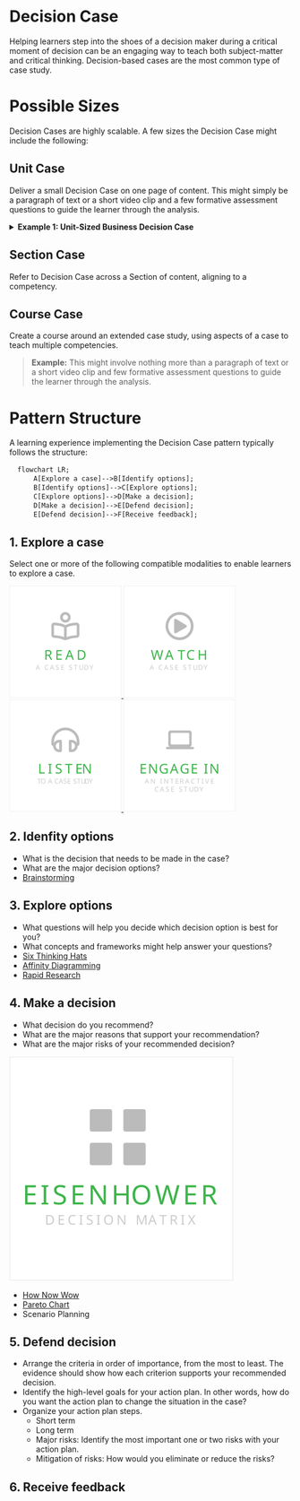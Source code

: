 # Decision Case
Helping learners step into the shoes of a decision maker during a critical moment of decision can be an engaging way to teach both subject-matter and critical thinking. Decision-based cases are the most common type of case study.

# Possible Sizes
Decision Cases are highly scalable. A few sizes the Decision Case might include the following:  

## Unit Case
Deliver a small Decision Case on one page of content. This might simply be a paragraph of text or a short video clip and a few formative assessment questions to guide the learner through the analysis. 

<details><summary ><strong>Example 1: Unit-Sized Business Decision Case</strong></summary>
<p>
Chris is the CEO of a small tech company. The company has been in business for 5 years and is struggling to stay afloat. Chris is faced with the decision to either lay off 10% of the company's workforce, or to invest in a new product line that has the potential to be very profitable. To make this decision, Chris evaluates the options using the SWOT (Strengths, Weaknesses, Opportunities, Threats) framework.

**Option 1: Lay off 10% of the workforce**
Consider the option to `lay off 10% of the workforce` using the SWOT framework.
```

  Strengths: This would immediately reduce costs for the company.
  
  Weaknesses: This would likely reduce morale among the remaining employees.It is possible that the company would not be able to rebound from the layoffs and would have to close its doors.  
  
  Opportunities: The company may be able to rebound from the layoffs and be more successful than ever before. This would show employees that the company is willing to make tough decisions in order to stay afloat.
  
  Threat: The company may not be able to rebound from the layoffs and would have to close its doors. This could lead to bad publicity for the company.
```

**Option 2: Invest in a new product line**
Consider the option to `invest in a new product line` using the SWOT framework.
```
Strengths: This could potentially bring in a lot of new revenue for the company It would show employees that the company is still viable and is willing to invest in its future.

Weaknesses: The new product line may not be successful. The company may not have the resources to invest in a new product line.

Opportunities: The new product line may be successful and bring in a lot of new revenue.This could show employees that the company is still viable and is willing to invest in its future.| The new product line may not be successful.
  
Threats: The company may not have the resources to invest in a new product line.
```

**Option 3: Do nothing**
```
Strengths: The company would not have to spend any additional money.

Weaknesses: The company is likely to fail if it does not take action.Employees may lose faith in the company if it does not take action.

Opportunities: The company may be able to rebound if it takes action.Employees may be more willing to work for the company if it takes action.
  
Threats: The company is likely to fail if it does not take action.Employees may lose faith in the company if it does not take action.
```

</p>
</details>

## Section Case
  Refer to Decision Case across a Section of content, aligning to a competency. 


## Course Case
Create a course around an extended case study, using aspects of a case to teach multiple competencies. 
  > **Example:** This might involve nothing more than a paragraph of text or a short video clip and few formative assessment questions to guide the learner through the analysis. 
# Pattern Structure
A learning experience implementing the Decision Case pattern typically follows the structure:

```mermaid
  flowchart LR;
      A[Explore a case]-->B[Identify options];
      B[Identify options]-->C[Explore options];
      C[Explore options]-->D[Make a decision];
      D[Make a decision]-->E[Defend decision];
      E[Defend decision]-->F[Receive feedback];
```
## 1. Explore a case
 <!-- - Engage - Recall information or give them the big picture. (Essential Questions, Hooks)
 - Explore - Explore what you know if you've already been exposed. 
 - Explain - Tell them what they're going to get out of this. -->
Select one or more of the following compatible modalities to enable learners to explore a case.

<a href="../../activities/ReadACase.md">
  <img src="../../images/read-case.svg" alt="Read A Case Study" style="width: 200px;"/>
</a>
<a href="../../activities/WatchACase.md">
  <img src="../../images/video-case.svg" alt="Watch A Video Case Study" style="width: 200px;"/>
</a>
<a href="../../activities/ListenToACase.md">
  <img src="../../images/podcast-case.svg" alt="Listen To A Case Study" style="width: 200px;"/>
</a>
<a href="../../activities/EngageInAnInteractiveCase.md">
  <img src="../../images/interactive-case.svg" alt="Engage In An Interactive Case Study" style="width: 200px;"/>
</a>

## 2. Idenfity options
- What is the decision that needs to be made in the case? 
- What are the major decision options?
- [Brainstorming](https://www.sessionlab.com/methods/brainstorm-rules)

## 3. Explore options
- What questions will help you decide which decision option is best for you?
- What concepts and frameworks might help answer your questions?
- [Six Thinking Hats](https://www.sessionlab.com/methods/the-six-thinking-hats)
- [Affinity Diagramming](https://www.sessionlab.com/methods/affinity-map)
- [Rapid Research](https://www.sessionlab.com/methods/rapid-research)

## 4. Make a decision
- What decision do you recommend?
- What are the major reasons that support your recommendation?
- What are the major risks of your recommended decision?

[![Decision Matrix](../../images/eisenhower-decision-matrix.svg)](../../activities/EisenhowerDecisionMatrix.md)


- [How Now Wow](https://www.sessionlab.com/methods/how-now-wow-matrix)
- [Pareto Chart](https://www.sessionlab.com/methods/pareto-chart)
- Scenario Planning
## 5. Defend decision
- Arrange the criteria in order of importance, from the most to least. The evidence should show how each criterion supports your recommended decision.
- Identify the high-level goals for your action plan. In other words, how do you want the action plan to change the situation in the case?
- Organize your action plan steps. 
  - Short term
  - Long term
  - Major risks: Identify the most important one or two risks with your action plan. 
  - Mitigation of risks: How would you eliminate or reduce the risks?
## 6. Receive feedback
